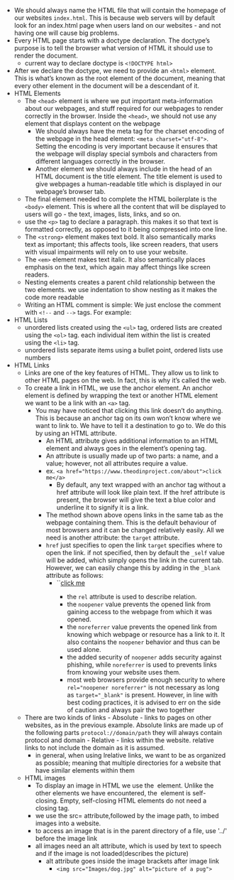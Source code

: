- We should always name the HTML file that will contain the homepage of our websites `index.html`. This is because web servers will by default look for an index.html page when users land on our websites - and not having one will cause big problems.
- Every HTML page starts with a doctype declaration. The doctype’s purpose is to tell the browser what version of HTML it should use to render the document.
	- current way to declare doctype is `<!DOCTYPE html>`
- After we declare the doctype, we need to provide an `<html>` element. This is what’s known as the root element of the document, meaning that every other element in the document will be a descendant of it.
- HTML Elements
	- The ``<head>`` element is where we put important meta-information about our webpages, and stuff required for our webpages to render correctly in the browser. Inside the ``<head>``, we should not use any element that displays content on the webpage
		- We should always have the meta tag for the charset encoding of the webpage in the head element: ``<meta charset="utf-8">``. Setting the encoding is very important because it ensures that the webpage will display special symbols and characters from different languages correctly in the browser.
		- Another element we should always include in the head of an HTML document is the title element. The title element is used to give webpages a human-readable title which is displayed in our webpage’s browser tab.
	- The final element needed to complete the HTML boilerplate is the `<body>` element. This is where all the content that will be displayed to users will go - the text, images, lists, links, and so on.
	- use the ``<p>`` tag to declare a paragraph. this makes it so that text is formatted correctly, as opposed to it being compressed into one line.
	- The ``<strong>`` element makes text bold. It also semantically marks text as important; this affects tools, like screen readers, that users with visual impairments will rely on to use your website.
	- The `<em>` element makes text italic. It also semantically places emphasis on the text, which again may affect things like screen readers.
	- Nesting elements creates a parent child relationship between the two elements. we use indentation to show nesting as it makes the code more readable
	- Writing an HTML comment is simple: We just enclose the comment with `<!--` and `-->` tags. For example:
- HTML Lists
	- unordered lists created using the ``<ul>`` tag, ordered lists are created using the ``<ol>`` tag. each individual item within the list is created using the ``<li>`` tag.
	- unordered lists separate items using a bullet point, ordered lists use numbers
- HTML Links
	- Links are one of the key features of HTML. They allow us to link to other HTML pages on the web. In fact, this is why it’s called the web.
	- To create a link in HTML, we use the anchor element. An anchor element is defined by wrapping the text or another HTML element we want to be a link with an ``<a>`` tag.
		- You may have noticed that clicking this link doesn’t do anything. This is because an anchor tag on its own won’t know where we want to link to. We have to tell it a destination to go to. We do this by using an HTML attribute.
			- An HTML attribute gives additional information to an HTML element and always goes in the element’s opening tag.
			- An attribute is usually made up of two parts: a name, and a value; however, not all attributes require a value.
			- ex. ``<a href="https://www.theodinproject.com/about">click me</a>``
				- By default, any text wrapped with an anchor tag without a href attribute will look like plain text. If the href attribute is present, the browser will give the text a blue color and underline it to signify it is a link.
			- The method shown above opens links in the same tab as the webpage containing them. This is the default behaviour of most browsers and it can be changed relatively easily. All we need is another attribute: the `target` attribute.
			- `href` just specifies to open the link `target` specifies where to open the link. if not specified, then by default the `_self` value will be added, which simply opens the link in the current tab. However, we can easily change this by adding in the `_blank` attribute as follows:
				- ``<a href="https://www.heavensgate.com/" target="_blank" rel="noopener noreferrer">click me<a/>
					- the `rel` attribute is used to describe relation.
					- the `noopener` value prevents the opened link from gaining access to the webpage from which it was opened.
					- the `noreferrer` value prevents the opened link from knowing which webpage or resource has a link to it. It also contains the `noopener` behavior and thus can be used alone.
					- the added security of  `noopener` adds security against phishing, while `noreferrer` is used to prevents links from knowing your website uses them.
					- most web browsers provide enough security to where `rel="noopener noreferrer"` is not necessary as long as `target="_blank"` is present. However, in line with best coding practices, it is advised to err on the side of caution and always pair the two together
	- There are two kinds of links
			- Absolute - links to pages on other websites, as in the previous example. Absolute links are made up of the following parts ``protocol://domain/path`` they will always contain protocol and domain
			- Relative - links within the website. relative links to not include the domain as it is assumed.
		- in general, when using lrelative links, we want to be as organized as possible; meaning that multiple directories for a website that have similar elements within them
	- HTML images
		- To display an image in HTML we use the <img> element. Unlike the other elements we have encountered, the <img> element is self-closing. Empty, self-closing HTML elements do not need a closing tag.
		- we use the src= attribute,followed by the image path, to imbed images into a website. 
		- to access an image that is in the parent directory of a file, use '../' before the image link
		- all images need an alt attribute, which is used by text to speech and if the image is not loaded(describes the picture)
			- alt attribute goes inside the image brackets after image link
				- ``<img src="Images/dog.jpg" alt="picture of a pug">``


